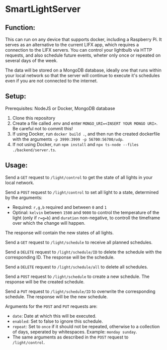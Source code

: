 # SmartLightServer

## Function:
This can run on any device that supports docker, including a Raspberry Pi. It serves as an alternative to the current LIFX app, which requires a connection to the LIFX servers. You can control your lightbulb via HTTP requests, and also schedule future events, wheter only once or repeated on several days of the week.

The data will be stored on a MongoDB database, ideally one that runs within your local network so that the server will continue to execute it's schedules even if you are not connected to the internet.

## Setup:
Prerequisites:
NodeJS or Docker, MongoDB database

1. Clone this repository
2. Create a file called .env and enter `MONGO_URI=<INSERT YOUR MONGO URI>`. Be careful not to commit this!
3. If using Docker, run `docker build .`, and then run the created dockerfile with the arguments `-p 3999:3999 -p 56700:56700/udp`.
4. If not using Docker, run `npm install` and `npx ts-node --files ./backend/server.ts`.

## Usage:
Send a `GET` request to `/light/control` to get the state of all lights in your local network.

Send a `POST` request to `/light/control` to set all light to a state, determined by the arguments:
*  Required: `r,g,b` required and between `0` and `1`
*  Optinal: `kelvin` between `1500` and `9000` to control the temperature of the light (only if `r=g=b`) and `duration` non-negative, to controll the timeframe over which the change will happen.

The response will contain the new states of all lights.
  
Send a `GET` request to `/light/schedule` to receive all planned schedules.

Send a `DELETE` request to `/light/schedule/ID` to delete the schedule with the corresponding ID. The response will be the schedule.

Send a `DELETE` request to `/light/schedule/all` to delete all schedules.

Send a `POST` request to `/light/schedule` to create a new schedule. The response will be the created schedule.

Send a `PUT` request to `/light/schedule/ID` to overwrite the corresponding schedule. The response will be the new schedule.

Arguments for the `POST` and `PUT` requests are:
* `date`: Date at which this will be executed.
* `enabled`: Set to false to ignore this schedule.
* `repeat`: Set to `once` if it should not be repeated, otherwise to a collection of days, seperated by whitespaces. Example: `monday sunday`.
* The same arguments as described in the `POST` request to `/light/control`.
